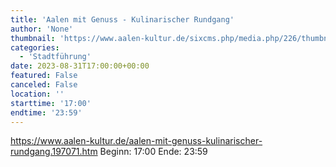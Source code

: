 ```yaml
---
title: 'Aalen mit Genuss - Kulinarischer Rundgang'
author: 'None'
thumbnail: 'https://www.aalen-kultur.de/sixcms.php/media.php/226/thumbnails/5%20Aalen%20mit%20Genuss%20%28c%29%20Stadt%20Aalen.jpg.601444.jpg'
categories:
  - 'Stadtführung'
date: 2023-08-31T17:00:00+00:00
featured: False
canceled: False
location: ''
starttime: '17:00'
endtime: '23:59'
---
```

https://www.aalen-kultur.de/aalen-mit-genuss-kulinarischer-rundgang.197071.htm
Beginn: 17:00
 Ende: 23:59